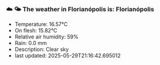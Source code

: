 ### ☁️ 🌤️  The weather in Florianópolis is: Florianópolis

- Temperature: 16.57°C
- On flesh: 15.82°C
- Relative air humidity: 59%
- Rain: 0.0 mm
- Description: Clear sky
- last updated: 2025-05-29T21:16:42.695012
